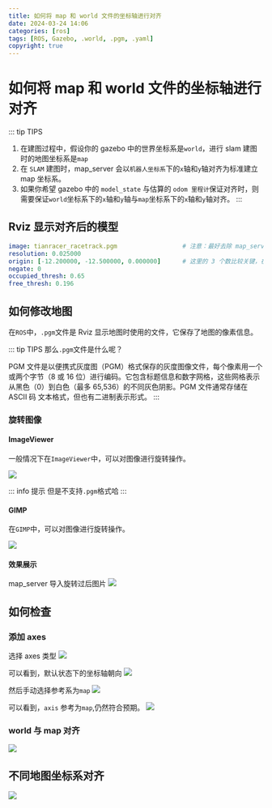 ```yaml
---
title: 如何将 map 和 world 文件的坐标轴进行对齐
date: 2024-03-24 14:06
categories: [ros]
tags: [ROS, Gazebo, .world, .pgm, .yaml]
copyright: true
---
```


# 如何将 map 和 world 文件的坐标轴进行对齐

::: tip TIPS

1. 在建图过程中，假设你的 gazebo 中的世界坐标系是`world`，进行 slam 建图时的地图坐标系是`map`
2. 在 `SLAM` 建图时，map_server 会以`机器人坐标系`下的`x`轴和`y`轴对齐为标准建立 map 坐标系。
3. 如果你希望 gazebo 中的 `model_state` 与估算的 `odom 里程计`保证对齐时，则需要保证`world`坐标系下的`x`轴和`y`轴与`map`坐标系下的`x`轴和`y`轴对齐。
:::

## Rviz 显示对齐后的模型

```yaml
image: tianracer_racetrack.pgm                  # 注意：最好去除 map_server 保存该文件时在该行使用的绝对路径，降低了可移植性
resolution: 0.025000
origin: [-12.200000, -12.500000, 0.000000]      # 这里的 3 个数比较关键，在 map frame_id 下的 x(m),y,theta（rad）3 个关键参数    
negate: 0
occupied_thresh: 0.65
free_thresh: 0.196
```

## 如何修改地图

在`ROS`中，`.pgm`文件是 Rviz 显示地图时使用的文件，它保存了地图的像素信息。

::: tip TIPS
那么`.pgm`文件是什么呢？

PGM 文件是以便携式灰度图（PGM）格式保存的灰度图像文件，每个像素用一个或两个字节（8 或 16 位）进行编码。它包含标题信息和数字网格，这些网格表示从黑色（0）到白色（最多 65,536）的不同灰色阴影。PGM 文件通常存储在 ASCII 码 文本格式，但也有二进制表示形式。
:::

### 旋转图像

#### ImageViewer

一般情况下在`ImageViewer`中，可以对图像进行旋转操作。

![](https://cn-sy1.rains3.com/dfdfgf/blog/How_to_align_map_and_dot_world_in_launch_and_yaml_file/image_view_rotate_defeat.gif)

::: info 提示
但是不支持`.pgm`格式哈
:::

#### GIMP

在`GIMP`中，可以对图像进行旋转操作。

![](https://cn-sy1.rains3.com/dfdfgf/blog/How_to_align_map_and_dot_world_in_launch_and_yaml_file/gimp_rotate_success.gif)

#### 效果展示
map_server 导入旋转过后图片
![](https://cn-sy1.rains3.com/dfdfgf/blog/How_to_align_map_and_dot_world_in_launch_and_yaml_file/20240324155110.png)

## 如何检查

### 添加 axes

选择 axes 类型
![](https://cn-sy1.rains3.com/dfdfgf/blog/How_to_align_map_and_dot_world_in_launch_and_yaml_file/20240324151932.png)

可以看到，默认状态下的坐标轴朝向
![](https://cn-sy1.rains3.com/dfdfgf/blog/How_to_align_map_and_dot_world_in_launch_and_yaml_file/20240324152143.png)

然后手动选择参考系为`map`
![](https://cn-sy1.rains3.com/dfdfgf/blog/How_to_align_map_and_dot_world_in_launch_and_yaml_file/20240324152628.png)

可以看到，`axis` 参考为`map`,仍然符合预期。
![](https://cn-sy1.rains3.com/dfdfgf/blog/How_to_align_map_and_dot_world_in_launch_and_yaml_file/20240324152753.png)

### world 与 map 对齐

![](https://cn-sy1.rains3.com/dfdfgf/blog/How_to_align_map_and_dot_world_in_launch_and_yaml_file/20240330103032.png)

## 不同地图坐标系对齐

![](https://cn-sy1.rains3.com/dfdfgf/blog/How_to_align_map_and_dot_world_in_launch_and_yaml_file/align_the_origin_point_of_reading_picture.png)